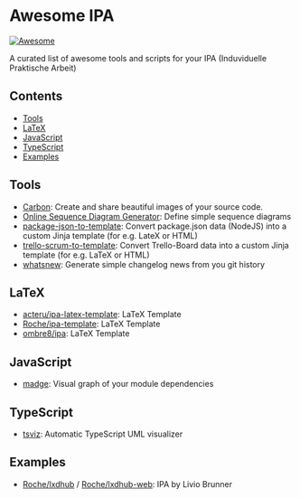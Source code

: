 # Awesome IPA

 [![Awesome](https://cdn.rawgit.com/sindresorhus/awesome/d7305f38d29fed78fa85652e3a63e154dd8e8829/media/badge.svg)](https://github.com/sindresorhus/awesome)

 A curated list of awesome tools and scripts for your IPA (Induviduelle Praktische Arbeit)

## Contents

- [Tools](#tools)
- [LaTeX](#latex)
- [JavaScript](#javascript)
- [TypeScript](#typescript)
- [Examples](#examples)

## Tools

- [Carbon](https://carbon.now.sh/?bg=rgba(255,255,255,1)&t=seti&wt=none&l=auto&ds=true&dsyoff=20px&dsblur=68px&wc=true&wa=true&pv=48px&ph=32px&ln=false&fm=Hack&fs=14px&si=false&es=2x&wm=false):
Create and share beautiful images of your source code.
- [Online Sequence Diagram Generator](https://sequencediagram.org/): Define simple sequence diagrams
- [package-json-to-template](https://github.com/BrunnerLivio/package-json-to-template): Convert package.json data (NodeJS) into a custom Jinja template (for e.g. LateX or HTML)
- [trello-scrum-to-template](https://github.com/BrunnerLivio/trello-scrum-to-template): Convert Trello-Board data into a custom Jinja template (for e.g. LaTeX or HTML)
- [whatsnew](https://github.com/randombenj/whatsnew): Generate simple changelog news from you git history

## LaTeX

- [acteru/ipa-latex-template](https://github.com/acteru/ipa-latex-template): LaTeX Template
- [Roche/ipa-template](https://github.com/Roche/ipa-template): LaTeX Template
- [ombre8/ipa](https://github.com/ombre8/ipa): LaTeX Template

## JavaScript

- [madge](https://github.com/pahen/madge): Visual graph of your module dependencies

## TypeScript

- [tsviz](https://github.com/joaompneves/tsviz): Automatic TypeScript UML visualizer

## Examples

- [Roche/lxdhub](https://github.com/Roche/lxdhub) / [Roche/lxdhub-web](https://github.com/Roche/lxdhub-web): IPA by Livio Brunner
